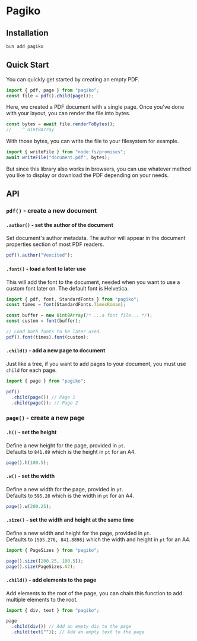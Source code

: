 # Pagiko

## Installation

```sh
bun add pagiko
```

## Quick Start

You can quickly get started by creating an empty PDF.

```typescript
import { pdf, page } from "pagiko";
const file = pdf().child(page());
```

Here, we created a PDF document with a single page.
Once you've done with your layout, you can render the file into bytes.

```typescript
const bytes = await file.renderToBytes();
//    ^ UInt8Array
```

With those bytes, you can write the file to your filesystem for example.

```typescript
import { writeFile } from "node:fs/promises";
await writeFile("document.pdf", bytes);
```

But since this library also works in browsers, you can use whatever method
you like to display or download the PDF depending on your needs.

## API

### `pdf()` - create a new document

#### `.author()` - set the author of the document

Set document's author metadata.
The author will appear in the document properties section of most PDF readers.

```typescript
pdf().author("Vexcited");
```

#### `.font()` - load a font to later use

This will add the font to the document, needed when you want to use a
custom font later on. The default font is Helvetica.

```typescript
import { pdf, font, StandardFonts } from "pagiko";
const times = font(StandardFonts.TimesRoman);

const buffer = new Uint8Array(/* ...a font file... */);
const custom = font(buffer);

// Load both fonts to be later used.
pdf().font(times).font(custom);
```

#### `.child()` - add a new page to document

Just like a tree, if you want to add pages to your document,
you must use `child` for each page.

```typescript
import { page } from "pagiko";

pdf()
  .child(page()) // Page 1
  .child(page()); // Page 2
```

### `page()` - create a new page

#### `.h()` - set the height

Define a new height for the page, provided in `pt`. \
Defaults to `841.89` which is the height in `pt` for an A4.

```typescript
page().h(100.5);
```

#### `.w()` - set the width

Define a new width for the page, provided in `pt`. \
Defaults to `595.28` which is the width in `pt` for an A4.

```typescript
page().w(200.25);
```

#### `.size()` - set the width and height at the same time

Define a new width and height for the page, provided in `pt`. \
Defaults to `[595.276, 841.8898]` which the width and height in `pt` for an A4.

```typescript
import { PageSizes } from "pagiko";

page().size([200.25, 100.5]);
page().size(PageSizes.A7);
```

#### `.child()` - add elements to the page

Add elements to the root of the page, you can chain this function
to add multiple elements to the root.

```typescript
import { div, text } from "pagiko";

page
  .child(div()) // Add an empty div to the page
  .child(text("")); // Add an empty text to the page
```

